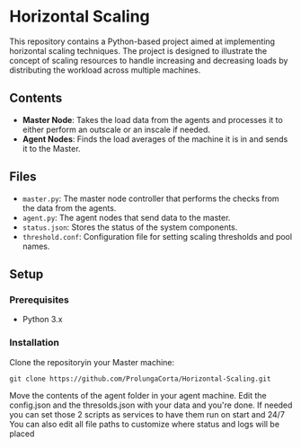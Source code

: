 # Horizontal Scaling

This repository contains a Python-based project aimed at implementing horizontal scaling techniques. The project is designed to illustrate the concept of scaling resources to handle increasing and decreasing loads by distributing the workload across multiple machines.

## Contents

- **Master Node**: Takes the load data from the agents and processes it to either perform an outscale or an inscale if needed.
- **Agent Nodes**: Finds the load averages of the machine it is in and sends it to the Master.

## Files

- `master.py`: The master node controller that performs the checks from the data from the agents.
- `agent.py`: The agent nodes that send data to the master.
- `status.json`: Stores the status of the system components.
- `threshold.conf`: Configuration file for setting scaling thresholds and pool names.

## Setup

### Prerequisites
- Python 3.x

### Installation

Clone the repositoryin your Master machine:

    git clone https://github.com/ProlungaCorta/Horizontal-Scaling.git

Move the contents of the agent folder in your agent machine.
Edit the config.json and the thresolds.json with your data and you're done.
If needed you can set those 2 scripts as services to have them run on start and 24/7
You can also edit all file paths to customize where status and logs will be placed
